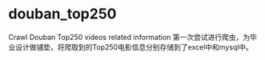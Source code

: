 # douban_top250
Crawl Douban Top250 videos related information
第一次尝试进行爬虫，为毕业设计做铺垫，将爬取到的Top250电影信息分别存储到了excel中和mysql中。
